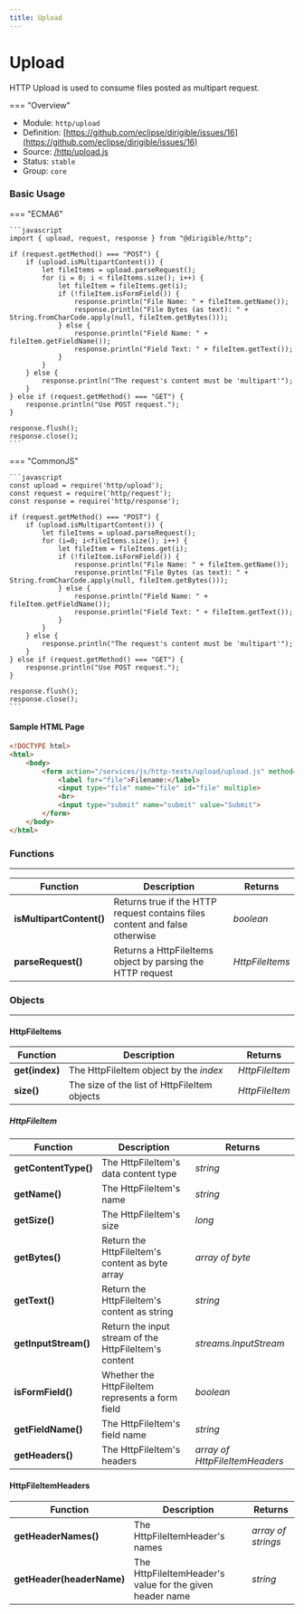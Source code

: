 ```yaml
---
title: Upload
---
```


Upload
===

HTTP Upload is used to consume files posted as multipart request.

=== "Overview"
- Module: `http/upload`
- Definition: [https://github.com/eclipse/dirigible/issues/16](https://github.com/eclipse/dirigible/issues/16)
- Source: [/http/upload.js](https://github.com/eclipse/dirigible/blob/master/components/api-http/src/main/resources/META-INF/dirigible/http/upload.js)
- Status: `stable`
- Group: `core`



### Basic Usage

=== "ECMA6"

	```javascript
	import { upload, request, response } from "@dirigible/http";

	if (request.getMethod() === "POST") {
		if (upload.isMultipartContent()) {
			let fileItems = upload.parseRequest();
			for (i = 0; i < fileItems.size(); i++) {
				let fileItem = fileItems.get(i);
				if (!fileItem.isFormField()) {
					response.println("File Name: " + fileItem.getName());
					response.println("File Bytes (as text): " + String.fromCharCode.apply(null, fileItem.getBytes()));
				} else {
					response.println("Field Name: " + fileItem.getFieldName());
					response.println("Field Text: " + fileItem.getText());
				}
			}
		} else {
			response.println("The request's content must be 'multipart'");
		}
	} else if (request.getMethod() === "GET") {
		response.println("Use POST request.");
	}

	response.flush();
	response.close();
	```

=== "CommonJS"

	```javascript
	const upload = require('http/upload');
	const request = require('http/request');
	const response = require('http/response');

	if (request.getMethod() === "POST") {
		if (upload.isMultipartContent()) {
			let fileItems = upload.parseRequest();
			for (i=0; i<fileItems.size(); i++) {
				let fileItem = fileItems.get(i);
				if (!fileItem.isFormField()) {
					response.println("File Name: " + fileItem.getName());
					response.println("File Bytes (as text): " + String.fromCharCode.apply(null, fileItem.getBytes()));
				} else {
					response.println("Field Name: " + fileItem.getFieldName());
					response.println("Field Text: " + fileItem.getText());
				}
			}
		} else {
			response.println("The request's content must be 'multipart'");
		}
	} else if (request.getMethod() === "GET") {
		response.println("Use POST request.");
	}

	response.flush();
	response.close();
	```

#### Sample HTML Page

```html
<!DOCTYPE html>
<html>
	<body>
		<form action="/services/js/http-tests/upload/upload.js" method="post" enctype="multipart/form-data">
			<label for="file">Filename:</label>
			<input type="file" name="file" id="file" multiple>
			<br>
			<input type="submit" name="submit" value="Submit">
		</form>
	</body>
</html>
```


### Functions

---

Function     | Description | Returns
------------ | ----------- | --------
**isMultipartContent()**   | Returns true if the HTTP request contains files content and false otherwise | *boolean*
**parseRequest()**   | Returns a HttpFileItems object by parsing the HTTP request | *HttpFileItems*




### Objects

---

#### HttpFileItems


Function     | Description | Returns
------------ | ----------- | --------
**get(index)**   | The HttpFileItem object by the *index* | *HttpFileItem*
**size()**   | The size of the list of HttpFileItem objects | *HttpFileItem*


##### HttpFileItem


Function     | Description | Returns
------------ | ----------- | --------
**getContentType()**   | The HttpFileItem's data content type | *string*
**getName()**   | The HttpFileItem's name | *string*
**getSize()**   | The HttpFileItem's size | *long*
**getBytes()**   | Return the HttpFileItem's content as byte array | *array of byte*
**getText()**   | Return the HttpFileItem's content as string | *string*
**getInputStream()**   | Return the input stream of the HttpFileItem's content | *streams.InputStream*
**isFormField()**   | Whether the HttpFileItem represents a form field | *boolean*
**getFieldName()**   | The HttpFileItem's field name | *string*
**getHeaders()**   | The HttpFileItem's headers | *array of HttpFileItemHeaders*


#### HttpFileItemHeaders


Function     | Description | Returns
------------ | ----------- | --------
**getHeaderNames()**   | The HttpFileItemHeader's names | *array of strings*
**getHeader(headerName)**   | The HttpFileItemHeader's value for the given header name | *string*

